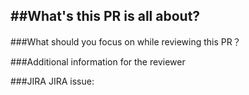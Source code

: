 ##What's this PR is all about?
---------


###What should you focus on while reviewing this PR？


###Additional information for the reviewer
> 
> 

###JIRA
JIRA issue: 

